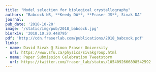 ```yaml
---
title: "Model selection for biological crystallography"
authors: "Babcock NS, **Keedy DA**, **Fraser JS**, Sivak DA"
journal:
pub_date: '2018-10-20'
image: '/static/img/pub/2018_babcock.jpg'
biorxiv: '2018.10.20.448795'
pdf: 'http://cdn.fraserlab.com/publications/2018_babcock.pdf'
links:
- name: David Sivak @ Simon Fraser University
  url: https://www.sfu.ca/physics/sivakgroup.html
- name: Paper Submission Celebration Tweetstorm
  url: https://twitter.com/fraser_lab/status/1054092666898542592
---
```

